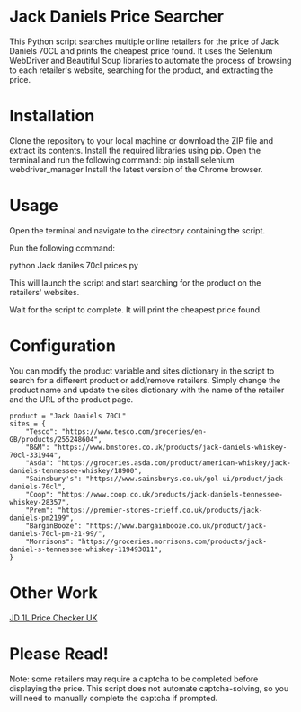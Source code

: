# Jack Daniels Price Searcher

This Python script searches multiple online retailers for the price of Jack Daniels 70CL and prints the cheapest price found. It uses the Selenium WebDriver and Beautiful Soup libraries to automate the process of browsing to each retailer's website, searching for the product, and extracting the price.

# Installation
Clone the repository to your local machine or download the ZIP file and extract its contents.
Install the required libraries using pip. Open the terminal and run the following command:
pip install selenium webdriver_manager
    Install the latest version of the Chrome browser.

# Usage

Open the terminal and navigate to the directory containing the script.

Run the following command:

python Jack daniles 70cl prices.py

This will launch the script and start searching for the product on the retailers' websites.

Wait for the script to complete. It will print the cheapest price found.

# Configuration

You can modify the product variable and sites dictionary in the script to search for a different product or add/remove retailers. Simply change the product name and update the sites dictionary with the name of the retailer and the URL of the product page.


```
product = "Jack Daniels 70CL"
sites = {
    "Tesco": "https://www.tesco.com/groceries/en-GB/products/255248604",
    "B&M": "https://www.bmstores.co.uk/products/jack-daniels-whiskey-70cl-331944",
    "Asda": "https://groceries.asda.com/product/american-whiskey/jack-daniels-tennessee-whiskey/18900",
    "Sainsbury's": "https://www.sainsburys.co.uk/gol-ui/product/jack-daniels-70cl",
    "Coop": "https://www.coop.co.uk/products/jack-daniels-tennessee-whiskey-28357",
    "Prem": "https://premier-stores-crieff.co.uk/products/jack-daniels-pm2199",
    "BarginBooze": "https://www.bargainbooze.co.uk/product/jack-daniels-70cl-pm-21-99/",
    "Morrisons": "https://groceries.morrisons.com/products/jack-daniel-s-tennessee-whiskey-119493011",
}
```
# Other Work
<a href="https://github.com/coolyer/JD1L_PriceChecker_UK" target="_blank">JD 1L Price Checker UK</a>

# Please Read!
Note: some retailers may require a captcha to be completed before displaying the price. This script does not automate captcha-solving, so you will need to manually complete the captcha if prompted.

